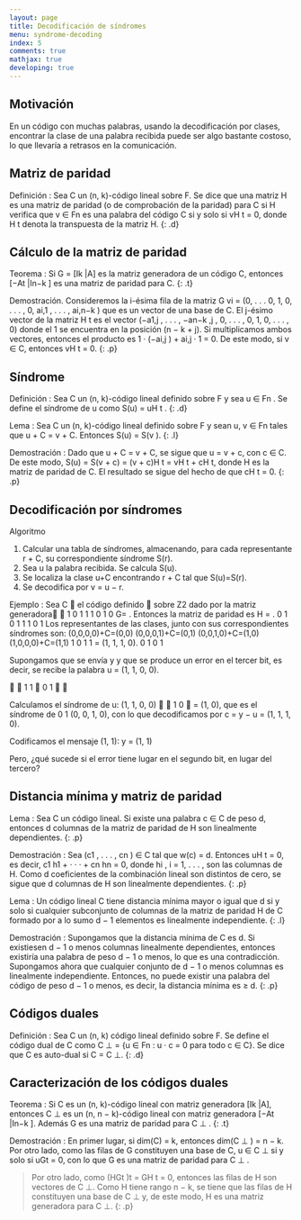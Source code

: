 ```yaml
---
layout: page
title: Decodificación de síndromes
menu: syndrome-decoding
index: 5
comments: true
mathjax: true
developing: true
---
```


## Motivación

En un código con muchas palabras, usando la decodificación por clases, encontrar la clase de una palabra recibida puede ser algo bastante costoso, lo que llevaría a retrasos en la comunicación.

## Matriz de paridad

Definición
: Sea C un (n, k)-código lineal sobre F. Se dice que una matriz H es una matriz de paridad (o de comprobación de la paridad) para C si H verifica que v ∈ Fn es una palabra del código C si y solo si vH t = 0, donde H t denota la transpuesta de la matriz H.
{: .d}

## Cálculo de la matriz de paridad

Teorema
: Si G = [Ik |A] es la matriz generadora de un código C, entonces [−At |In−k ] es una
matriz de paridad para C.
{: .t}

Demostración.
Consideremos la i-ésima fila de la matriz G
vi = (0, . . . 0, 1, 0, . . . , 0, ai,1 , . . . , ai,n−k )
que es un vector de una base de C. El j-ésimo vector de la matriz H t es el vector
(−a1,j , . . . , −an−k ,j , 0, . . . , 0, 1, 0, . . . , 0)
donde el 1 se encuentra en la posición (n − k + j). Si multiplicamos ambos vectores, entonces el producto es 1 · (−ai,j ) + ai,j · 1 = 0. De este modo, si v ∈ C, entonces vH t = 0.
{: .p}

## Síndrome

Definición
: Sea C un (n, k)-código lineal definido sobre F y sea u ∈ Fn . Se define el síndrome de
u como S(u) = uH t .
{: .d}

Lema
: Sea C un (n, k)-código lineal definido sobre F y sean u, v ∈ Fn tales que
u + C = v + C. Entonces S(u) = S(v ).
{: .l}

Demostración
: Dado que u + C = v + C, se sigue que u = v + c, con c ∈ C. De este modo, 
S(u) = S(v + c) = (v + c)H t = vH t + cH t,
donde H es la matriz de paridad de C. El resultado se sigue del hecho de que cH t = 0.
{: .p}

## Decodificación por síndromes

Algoritmo
1. Calcular una tabla de síndromes, almacenando, para cada representante r + C, su correspondiente síndrome S(r).
2. Sea u la palabra recibida. Se calcula S(u).
3. Se localiza la clase u+C encontrando r + C tal que S(u)=S(r).
4. Se decodifica por v = u − r.

Ejemplo
: Sea C
 el código definido
 sobre Z2 dado por la matriz generadora

1 0 1 1
1 0 1 0
G=
. Entonces la matriz de paridad es H =
.
0 1 0 1
1 1 0 1
Los representantes de las clases, junto con sus correspondientes síndromes son:
(0,0,0,0)+C=(0,0)
(0,0,0,1)+C=(0,1)
(0,0,1,0)+C=(1,0)
(1,0,0,0)+C=(1,1)
1 0 1 1
= (1, 1, 1, 0).
0 1 0 1

Supongamos que se envía y y que se produce un error en el tercer bit, es decir, se recibe la palabra u = (1, 1, 0, 0).



1 1
 0 1 


Calculamos el síndrome de u: (1, 1, 0, 0) 
 1 0  = (1, 0), que es el síndrome de
0 1
(0, 0, 1, 0), con lo que decodificamos por c = y − u = (1, 1, 1, 0).

Codificamos el mensaje (1, 1): y = (1, 1)

Pero, ¿qué sucede si el error tiene lugar en el segundo bit, en lugar del tercero?

## Distancia mínima y matriz de paridad

Lema
: Sea C un código lineal. Si existe una palabra c ∈ C de peso d, entonces d columnas
de la matriz de paridad de H son linealmente dependientes.
{: .p}

Demostración
: Sea (c1 , . . . , cn ) ∈ C tal que w(c) = d. Entonces uH t = 0, es decir,
c1 h1 + · · · + cn hn = 0,
donde hi , i = 1, . . . , son las columnas de H. Como d coeficientes de la combinación lineal son distintos de cero, se sigue que d columnas de H son linealmente dependientes.
{: .p}

Lema
: Un código lineal C tiene distancia mínima mayor o igual que d si y solo si cualquier
subconjunto de columnas de la matriz de paridad H de C formado por a lo sumo d − 1
elementos es linealmente independiente.
{: .l}

Demostración
: Supongamos que la distancia mínima de C es d. Si existiesen d − 1 o menos columnas linealmente dependientes, entonces existiría una palabra de peso d − 1 o menos, lo que es una contradicción. Supongamos ahora que cualquier conjunto de d − 1 o menos columnas es linealmente independiente. Entonces, no puede existir una palabra del código de peso d − 1 o menos, es decir, la distancia mínima es ≥ d.
{: .p}

## Códigos duales

Definición
: Sea C un (n, k) código lineal definido sobre F. Se define el código dual de C como
C ⊥ = {u ∈ Fn : u · c = 0 para todo c ∈ C}.
Se dice que C es auto-dual si C = C ⊥.
{: .d}

## Caracterización de los códigos duales

Teorema
: Si C es un (n, k)-código lineal con matriz generadora [Ik |A], entonces C ⊥ es un (n, n − k)-código lineal con matriz generadora [−At |In−k ]. Además G es una matriz de paridad para C ⊥ .
{: .t}

Demostración
: En primer lugar, si dim(C) = k, entonces dim(C ⊥ ) = n − k. Por otro lado, como las filas de G constituyen una base de C, u ∈ C ⊥ si y solo si uGt = 0, con lo que G es una matriz de paridad para C ⊥ .
>Por otro lado, como (HGt )t = GH t = 0, entonces las filas de H son vectores de C ⊥.
>Como H tiene rango n − k, se tiene que las filas de H constituyen una base de C ⊥ y, de este modo, H es una matriz generadora para C ⊥.
{: .p}